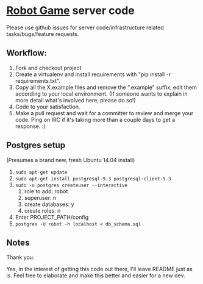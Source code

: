 [Robot Game](http://robotgame.net) server code
===================================

Please use github issues for server code/infrastructure related tasks/bugs/feature requests.

## Workflow:

1.  Fork and checkout project
2.  Create a virtualenv and install requirements with "pip install -r requirements.txt".
3.  Copy all the X.example files and remove the ".example" suffix, edit them according to your local environment. (If someone wants to explain in more detail what's involved here, please do so!)
4.  Code to your satisfaction.
5.  Make a pull request and wait for a committer to review and merge your code. Ping on IRC if it's taking more than a couple days to get a response. :)

## Postgres setup

(Presumes a brand new, fresh Ubuntu 14.04 install)

1. `sudo apt-get update`
1. `sudo apt-get install postgresql-9.3 postgresql-client-9.3`
1. `sudo -u postgres createuser --interactive`
    1. role to add: robot
    1. superuser: n
    1. create databases: y
    1. create roles: n
1. Enter PROJECT_PATH/config
1. `postgres -U robot -h localhost < db_schema.sql`

## Notes

Thank you.

Yes, in the interest of getting this code out there, I'll leave README just as is. Feel free to elaborate and make this better and easier for a new dev.


